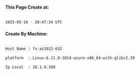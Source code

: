 
   
#### This Page Create at:

```bash

2025-05-16 - 20:47:34 UTC

```

#### Create By Machine:

```bash

Host Name : fv-az1922-632

platform  : Linux-6.11.0-1014-azure-x86_64-with-glibc2.39

Ip Local  : 10.1.0.169

```

